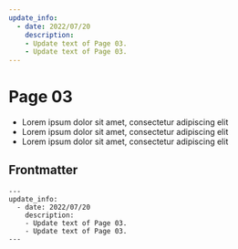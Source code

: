 ```yaml
---
update_info:
  - date: 2022/07/20
    description:
    - Update text of Page 03.
    - Update text of Page 03.
---
```

# Page 03

- Lorem ipsum dolor sit amet, consectetur adipiscing elit
- Lorem ipsum dolor sit amet, consectetur adipiscing elit
- Lorem ipsum dolor sit amet, consectetur adipiscing elit


## Frontmatter

```
---
update_info:
  - date: 2022/07/20
    description:
    - Update text of Page 03.
    - Update text of Page 03.
---
```
